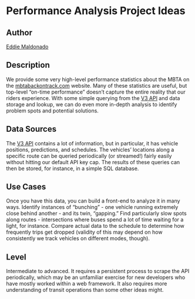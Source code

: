 # Performance Analysis Project Ideas

## Author
[Eddie Maldonado](https://github.com/lemald)

## Description
We provide some very high-level performance statistics about the MBTA on the [mbtabackontrack.com](https://mbtabackontrack.com/) website. Many of these statistics are useful, but top-level “on-time performance” doesn’t capture the entire reality that our riders experience. With some simple querying from the [V3 API](https://api-v3.mbta.com/docs/swagger/index.html) and data storage and lookup, we can do even more in-depth analysis to identify problem spots and potential solutions.

## Data Sources
The [V3 API](https://api-v3.mbta.com/docs/swagger/index.html) contains a lot of information, but in particular, it has vehicle positions, predictions, and schedules. The vehicles’ locations along a specific route can be queried periodically (or streamed!) fairly easily without hitting our default API key cap. The results of these queries can then be stored, for instance, in a simple SQL database.

## Use Cases
Once you have this data, you can build a front-end to analyze it in many ways.
Identify instances of “bunching” - one vehicle running extremely close behind another - and its twin, “gapping.”
Find particularly slow spots along routes - intersections where buses spend a lot of time waiting for a light, for instance.
Compare actual data to the schedule to determine how frequently trips get dropped (validity of this may depend on how consistently we track vehicles on different modes, though).

## Level

Intermediate to advanced. It requires a persistent process to scrape the API periodically, which may be an unfamiliar exercise for new developers who have mostly worked within a web framework. It also requires more understanding of transit operations than some other ideas might.

